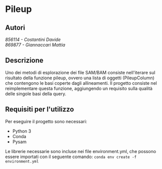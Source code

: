 # Pileup

## Autori

*856114 - Costantini Davide*  
*869877 - Giannaccari Mattia*

## Descrizione

Uno dei metodi di esplorazione dei file SAM/BAM consiste nell'iterare sul risultato della funzione pileup, ovvero una lista di oggetti (PileupColumn) che contengono le basi coperte dagli allineamenti. Il progetto consiste nel reimplementare questa funzione, aggiungendo un requisito sulla qualità delle singole basi della query.

## Requisiti per l'utilizzo

Per eseguire il progetto sono necessari:

* Python 3
* Conda
* Pysam

Le librerie necessarie sono incluse nei file environment.yml, che possono essere importati con il seguente comando:
`conda env create -f environment.yml`
